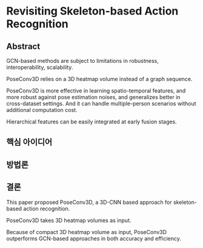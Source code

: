 # Revisiting Skeleton-based Action Recognition

## Abstract
GCN-based methods are subject to limitations in robustness, interoperability, scalability.

PoseConv3D relies on a 3D heatmap volume instead of a graph sequence.

PoseConv3D is more effective in learning spatio-temporal features, and more robust against pose estimation noises, and generalizes better in cross-dataset settings. And it can handle multiple-person scenarios without additional computation cost.

Hierarchical features can be easily integrated at early fusion stages.


## 핵심 아이디어

## 방법론

## 결론
This paper proposed PoseConv3D, a 3D-CNN based approach for skeleton-based action recognition.

PoseConv3D takes 3D heatmap volumes as input.

Because of compact 3D heatmap volume as input, PoseConv3D outperforms GCN-based approaches in both accuracy and efficiency.
